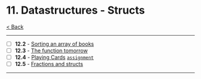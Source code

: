# 11. Datastructures - Structs

[< Back](../README.md)

---

- [ ] **12.2** - [Sorting an array of books](./12_2.md)
- [ ] **12.3** - [The function tomorrow](./12_3.md)
- [ ] **12.4** - [Playing Cards](./12_4.md) [`assignment`](../assignments/assignment_11.md)
- [ ] **12.5** - [Fractions and structs](./12_5.md)

---
